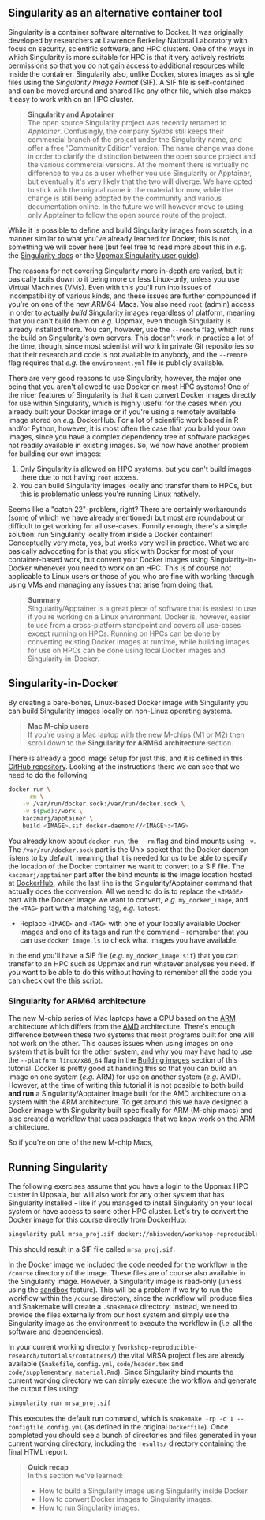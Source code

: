 ## Singularity as an alternative container tool

Singularity is a container software alternative to Docker. It was originally
developed by researchers at Lawrence Berkeley National Laboratory with focus on
security, scientific software, and HPC clusters. One of the ways in which
Singularity is more suitable for HPC is that it very actively restricts
permissions so that you do not gain access to additional resources while inside
the container. Singularity also, unlike Docker, stores images as single files
using the *Singularity Image Format* (SIF). A SIF file is self-contained and can
be moved around and shared like any other file, which also makes it easy to work
with on an HPC cluster.

> **Singularity and Apptainer** <br>
> The open source Singularity project was recently renamed to *Apptainer*. 
> Confusingly, the company *Sylabs* still keeps their commercial branch of 
> the project under the Singularity name, and offer a free 'Community 
> Edition' version. The name change was done in order to clarify the 
> distinction between the open source project and the various commercial 
> versions.
> At the moment there is virtually no difference to you as a user whether you 
> use Singularity or Apptainer, but eventually it's very likely that the two 
> will diverge. 
> We have opted to stick with the original name in the material for now, 
> while the change is still being adopted by the community and various 
> documentation online. In the future we will however move to using only 
> Apptainer to follow the open source route of the project.

While it is possible to define and build Singularity images from scratch, in a
manner similar to what you've already learned for Docker, this is not something
we will cover here (but feel free to read more about this in *e.g.* the
[Singularity docs](https://sylabs.io/guides/master/user-guide/) or the [Uppmax
Singularity user guide](https://www.uppmax.uu.se/support/user-guides/singularity-user-guide/)).

The reasons for not covering Singularity more in-depth are varied, but it
basically boils down to it being more or less Linux-only, unless you use Virtual
Machines (VMs). Even with this you'll run into issues of incompatibility of
various kinds, and these issues are further compounded if you're on one of the 
new ARM64-Macs. You also need `root` (admin) access in order to actually *build*
Singularity images regardless of platform, meaning that you can't build them on
*e.g.* Uppmax, even though Singularity is already installed there. You can,
however, use the `--remote` flag, which runs the build on Singularity's own
servers. This doesn't work in practice a lot of the time, though, since most
scientist will work in private Git repositories so that their research and code
is not available to anybody, and the `--remote` flag requires that *e.g.* the
`environment.yml` file is publicly available.

There are very good reasons to use Singularity, however, the major one being
that you aren't allowed to use Docker on most HPC systems! One of the nicer
features of Singularity is that it can convert Docker images directly for use
within Singularity, which is highly useful for the cases when you already built
your Docker image or if you're using a remotely available image stored on *e.g.*
DockerHub. For a lot of scientific work based in R and/or Python, however, it is
most often the case that you build your own images, since you have a complex
dependency tree of software packages not readily available in existing images.
So, we now have another problem for building our own images:

1. Only Singularity is allowed on HPC systems, but you can't build images there
   due to not having `root` access.
2. You can build Singularity images locally and transfer them to HPCs, but this
   is problematic unless you're running Linux natively.

Seems like a "catch 22"-problem, right? There are certainly workarounds (some of
which we have already mentioned) but most are roundabout or difficult to get
working for all use-cases. Funnily enough, there's a simple solution: run
Singularity locally from inside a Docker container! Conceptually very meta, yes,
but works very well in practice. What we are basically advocating for is that
you stick with Docker for most of your container-based work, but convert your
Docker images using Singularity-in-Docker whenever you need to work on an HPC.
This is of course not applicable to Linux users or those of you who are fine
with working through using VMs and managing any issues that arise from doing
that.

> **Summary** <br>
> Singularity/Apptainer is a great piece of software that is easiest to use if
> you're working on a Linux environment. Docker is, however, easier to use from
> a cross-platform standpoint and covers all use-cases except running on HPCs.
> Running on HPCs can be done by converting existing Docker images at runtime,
> while building images for use on HPCs can be done using local Docker images
> and Singularity-in-Docker.

## Singularity-in-Docker

By creating a bare-bones, Linux-based Docker image with Singularity you can
build Singularity images locally on non-Linux operating systems. 

> **Mac M-chip users** <br>
> If you're using a Mac laptop with the new M-chips (M1 or M2) then scroll 
> down to the **Singularity for ARM64 architecture** section.  

There is already a good image setup for just this, and it is defined in this 
[GitHub repository](https://github.com/kaczmarj/apptainer-in-docker). 
Looking at the instructions there we can see that we need to do the following:

```bash
docker run \
    --rm \
    -v /var/run/docker.sock:/var/run/docker.sock \
    -v $(pwd):/work \
    kaczmarj/apptainer \
    build <IMAGE>.sif docker-daemon://<IMAGE>:<TAG>
```

You already know about `docker run`, the `--rm` flag and bind mounts using `-v`.
The `/var/run/docker.sock` part is the Unix socket that the Docker daemon 
listens to by default, meaning that it is needed for us to be able to 
specify the location of the Docker container we want to convert to a SIF 
file. The `kaczmarj/apptainer` part after the bind mounts is the image 
location hosted at [DockerHub](https://hub.docker.com/r/kaczmarj/apptainer), 
while the last line is the Singularity/Apptainer command that actually does 
the conversion. All we need to do is to replace the `<IMAGE>` part with the 
Docker image we want to convert, *e.g.* `my_docker_image`, and the `<TAG>` 
part with a matching tag, *e.g.* `latest`.

* Replace `<IMAGE>` and `<TAG>` with one of your locally available Docker images
  and one of its tags and run the command - remember that you can use `docker
  image ls` to check what images you have available.

In the end you'll have a SIF file (*e.g.* `my_docker_image.sif`) that you can
transfer to an HPC such as Uppmax and run whatever analyses you need. If you
want to be able to do this without having to remember all the code you can check
out the [this script](https://github.com/fasterius/dotfiles/blob/main/scripts/singularity-in-docker.sh).

### Singularity for ARM64 architecture

The new M-chip series of Mac laptops have a CPU based on the 
[ARM](https://en.wikipedia.org/wiki/ARM_architecture_family) architecture 
which differs from the 
[AMD](https://en.wikipedia.org/wiki/List_of_AMD_CPU_microarchitectures) 
architecture. There's enough difference between these two systems that most
programs built for one will not work on the other. This causes issues when 
using images on one system that is built for the other system, and why you 
may have had to use the `--platform linux/x86_64` flag in the 
[Building images](containers-3-building-images.md) section of this tutorial. 
Docker is pretty good at handling this so that you can build an image on one 
system (_e.g._ ARM) for use on another system (_e.g._ AMD). However, at the 
time of writing this tutorial it is not possible to both build **and run** a 
Singularity/Apptainer image built for the AMD architecture on a system with the 
ARM architecture. To get around this we have designed a Docker image with 
Singularity built specifically for ARM (M-chip macs) and also created a 
workflow that uses packages that we know work on the ARM architecture.

So if you're on one of the new M-chip Macs, 


## Running Singularity

The following exercises assume that you have a login to the Uppmax HPC cluster
in Uppsala, but will also work for any other system that has Singularity
installed - like if you managed to install Singularity on your local system or
have access to some other HPC cluster. Let's try to convert the Docker image for
this course directly from DockerHub:

```bash
singularity pull mrsa_proj.sif docker://nbisweden/workshop-reproducible-research
```

This should result in a SIF file called `mrsa_proj.sif`.

In the Docker image we included the code needed for the workflow in the
`/course` directory of the image. These files are of course also available in
the Singularity image. However, a Singularity image is read-only (unless using
the [sandbox](https://sylabs.io/guides/master/user-guide/build_a_container.html#creating-writable-sandbox-directories)
feature). This will be a problem if we try to run the workflow
within the `/course` directory, since the workflow will produce files and
Snakemake will create a `.snakemake` directory.  Instead, we need to provide
the files externally from our host system and simply use the Singularity image
as the environment to execute the workflow in (*i.e.* all the software and
dependencies).

In your current working directory (`workshop-reproducible-research/tutorials/containers/`)
the vital MRSA project files are already available (`Snakefile`, `config.yml`,
`code/header.tex` and `code/supplementary_material.Rmd`). Since Singularity bind
mounts the current working directory we can simply execute the workflow and
generate the output files using:

```bash
singularity run mrsa_proj.sif
```

This executes the default run command, which is `snakemake -rp -c 1 --configfile
config.yml` (as defined in the original `Dockerfile`). Once completed you should
see a bunch of directories and files generated in your current working
directory, including the `results/` directory containing the final HTML report.

> **Quick recap** <br>
> In this section we've learned:
>
> - How to build a Singularity image using Singularity inside Docker.
> - How to convert Docker images to Singularity images.
> - How to run Singularity images.
